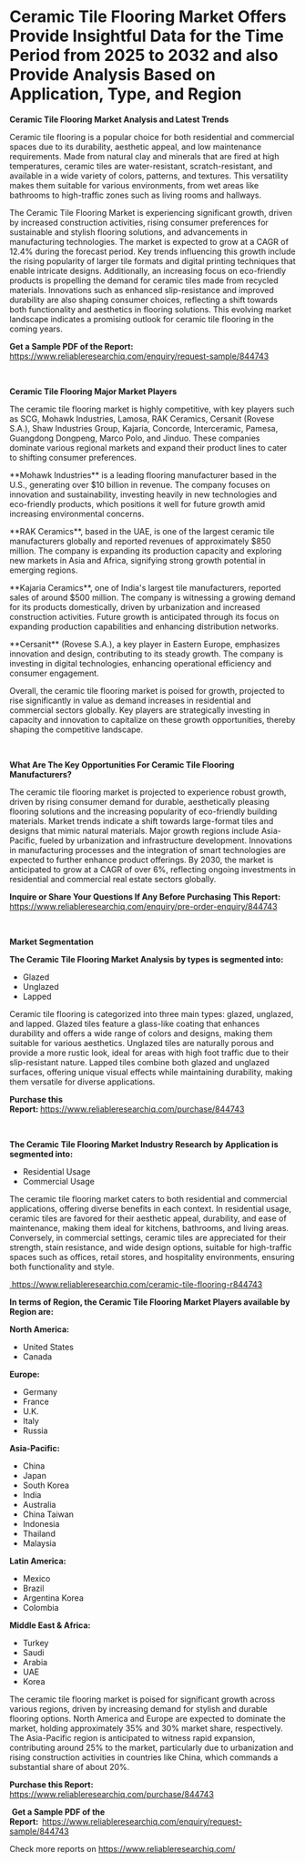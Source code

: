 <p><h1>Ceramic Tile Flooring Market Offers Provide Insightful Data for the Time Period from 2025 to 2032 and also Provide Analysis Based on Application, Type, and Region</h1></p><p><strong>Ceramic Tile Flooring Market Analysis and Latest Trends</strong></p>
<p><p>Ceramic tile flooring is a popular choice for both residential and commercial spaces due to its durability, aesthetic appeal, and low maintenance requirements. Made from natural clay and minerals that are fired at high temperatures, ceramic tiles are water-resistant, scratch-resistant, and available in a wide variety of colors, patterns, and textures. This versatility makes them suitable for various environments, from wet areas like bathrooms to high-traffic zones such as living rooms and hallways.</p><p>The Ceramic Tile Flooring Market is experiencing significant growth, driven by increased construction activities, rising consumer preferences for sustainable and stylish flooring solutions, and advancements in manufacturing technologies. The market is expected to grow at a CAGR of 12.4% during the forecast period. Key trends influencing this growth include the rising popularity of larger tile formats and digital printing techniques that enable intricate designs. Additionally, an increasing focus on eco-friendly products is propelling the demand for ceramic tiles made from recycled materials. Innovations such as enhanced slip-resistance and improved durability are also shaping consumer choices, reflecting a shift towards both functionality and aesthetics in flooring solutions. This evolving market landscape indicates a promising outlook for ceramic tile flooring in the coming years.</p></p>
<p><strong>Get a Sample PDF of the Report:&nbsp;</strong> <a href="https://www.reliableresearchiq.com/enquiry/request-sample/844743?utm_campaign=2886&utm_medium=2&utm_source=Github&utm_content=ia&utm_term=04042025&utm_id=ceramic-tile-flooring">https://www.reliableresearchiq.com/enquiry/request-sample/844743</a></p>
<p>&nbsp;</p>
<p><strong>Ceramic Tile Flooring Major Market Players</strong></p>
<p><p>The ceramic tile flooring market is highly competitive, with key players such as SCG, Mohawk Industries, Lamosa, RAK Ceramics, Cersanit (Rovese S.A.), Shaw Industries Group, Kajaria, Concorde, Interceramic, Pamesa, Guangdong Dongpeng, Marco Polo, and Jinduo. These companies dominate various regional markets and expand their product lines to cater to shifting consumer preferences.</p><p>**Mohawk Industries** is a leading flooring manufacturer based in the U.S., generating over $10 billion in revenue. The company focuses on innovation and sustainability, investing heavily in new technologies and eco-friendly products, which positions it well for future growth amid increasing environmental concerns.</p><p>**RAK Ceramics**, based in the UAE, is one of the largest ceramic tile manufacturers globally and reported revenues of approximately $850 million. The company is expanding its production capacity and exploring new markets in Asia and Africa, signifying strong growth potential in emerging regions.</p><p>**Kajaria Ceramics**, one of India's largest tile manufacturers, reported sales of around $500 million. The company is witnessing a growing demand for its products domestically, driven by urbanization and increased construction activities. Future growth is anticipated through its focus on expanding production capabilities and enhancing distribution networks.</p><p>**Cersanit** (Rovese S.A.), a key player in Eastern Europe, emphasizes innovation and design, contributing to its steady growth. The company is investing in digital technologies, enhancing operational efficiency and consumer engagement.</p><p>Overall, the ceramic tile flooring market is poised for growth, projected to rise significantly in value as demand increases in residential and commercial sectors globally. Key players are strategically investing in capacity and innovation to capitalize on these growth opportunities, thereby shaping the competitive landscape.</p></p>
<p>&nbsp;</p>
<p><strong>What Are The Key Opportunities For Ceramic Tile Flooring Manufacturers?</strong></p>
<p><p>The ceramic tile flooring market is projected to experience robust growth, driven by rising consumer demand for durable, aesthetically pleasing flooring solutions and the increasing popularity of eco-friendly building materials. Market trends indicate a shift towards large-format tiles and designs that mimic natural materials. Major growth regions include Asia-Pacific, fueled by urbanization and infrastructure development. Innovations in manufacturing processes and the integration of smart technologies are expected to further enhance product offerings. By 2030, the market is anticipated to grow at a CAGR of over 6%, reflecting ongoing investments in residential and commercial real estate sectors globally.</p></p>
<p><strong>Inquire or Share Your Questions If Any Before Purchasing This Report:</strong> <a href="https://www.reliableresearchiq.com/enquiry/pre-order-enquiry/844743?utm_campaign=2886&utm_medium=2&utm_source=Github&utm_content=ia&utm_term=04042025&utm_id=ceramic-tile-flooring">https://www.reliableresearchiq.com/enquiry/pre-order-enquiry/844743</a></p>
<p>&nbsp;</p>
<p><strong>Market Segmentation</strong></p>
<p><strong>The Ceramic Tile Flooring Market Analysis by types is segmented into:</strong></p>
<p><ul><li>Glazed</li><li>Unglazed</li><li>Lapped</li></ul></p>
<p><p>Ceramic tile flooring is categorized into three main types: glazed, unglazed, and lapped. Glazed tiles feature a glass-like coating that enhances durability and offers a wide range of colors and designs, making them suitable for various aesthetics. Unglazed tiles are naturally porous and provide a more rustic look, ideal for areas with high foot traffic due to their slip-resistant nature. Lapped tiles combine both glazed and unglazed surfaces, offering unique visual effects while maintaining durability, making them versatile for diverse applications.</p></p>
<p><strong>Purchase this Report:&nbsp;</strong><a href="https://www.reliableresearchiq.com/purchase/844743?utm_campaign=2886&utm_medium=2&utm_source=Github&utm_content=ia&utm_term=04042025&utm_id=ceramic-tile-flooring">https://www.reliableresearchiq.com/purchase/844743</a></p>
<p>&nbsp;</p>
<p><strong>The Ceramic Tile Flooring Market Industry Research by Application is segmented into:</strong></p>
<p><ul><li>Residential Usage</li><li>Commercial Usage</li></ul></p>
<p><p>The ceramic tile flooring market caters to both residential and commercial applications, offering diverse benefits in each context. In residential usage, ceramic tiles are favored for their aesthetic appeal, durability, and ease of maintenance, making them ideal for kitchens, bathrooms, and living areas. Conversely, in commercial settings, ceramic tiles are appreciated for their strength, stain resistance, and wide design options, suitable for high-traffic spaces such as offices, retail stores, and hospitality environments, ensuring both functionality and style.</p></p>
<p><a href="https://www.reliableresearchiq.com/ceramic-tile-flooring-r844743?utm_campaign=2886&utm_medium=2&utm_source=Github&utm_content=ia&utm_term=04042025&utm_id=ceramic-tile-flooring">&nbsp;https://www.reliableresearchiq.com/ceramic-tile-flooring-r844743</a></p>
<p><strong>In terms of Region, the Ceramic Tile Flooring Market Players available by Region are:</strong></p>
<p>
    <p> <strong> North America: </strong>
        <ul>
            <li>United States</li>
            <li>Canada</li>
        </ul>
        </p> 
    <p> <strong> Europe: </strong>
        <ul>
            <li>Germany</li>
            <li>France</li>
            <li>U.K.</li>
            <li>Italy</li>
            <li>Russia</li>
        </ul>
        </p> 
    <p> <strong> Asia-Pacific: </strong>
        <ul>
            <li>China</li>
            <li>Japan</li>
            <li>South Korea</li>
            <li>India</li>
            <li>Australia</li>
            <li>China Taiwan</li>
            <li>Indonesia</li>
            <li>Thailand</li>
            <li>Malaysia</li>
        </ul>
        </p> 
    <p> <strong> Latin America: </strong>
        <ul>
            <li>Mexico</li>
            <li>Brazil</li>
            <li>Argentina Korea</li>
            <li>Colombia</li>
        </ul>
        </p> 
    <p> <strong> Middle East & Africa: </strong>
        <ul>
            <li>Turkey</li>
            <li>Saudi</li>
            <li>Arabia</li>
            <li>UAE</li>
            <li>Korea</li>
        </ul>
    </p>
    </p>
<p><p>The ceramic tile flooring market is poised for significant growth across various regions, driven by increasing demand for stylish and durable flooring options. North America and Europe are expected to dominate the market, holding approximately 35% and 30% market share, respectively. The Asia-Pacific region is anticipated to witness rapid expansion, contributing around 25% to the market, particularly due to urbanization and rising construction activities in countries like China, which commands a substantial share of about 20%.</p></p>
<p><strong>Purchase this Report: </strong><a href="https://www.reliableresearchiq.com/purchase/844743?utm_campaign=2886&utm_medium=2&utm_source=Github&utm_content=ia&utm_term=04042025&utm_id=ceramic-tile-flooring">https://www.reliableresearchiq.com/purchase/844743</a></p>
<p>&nbsp;<strong>Get a Sample PDF of the Report:&nbsp;&nbsp;</strong><a href="https://www.reliableresearchiq.com/enquiry/request-sample/844743?utm_campaign=2886&utm_medium=2&utm_source=Github&utm_content=ia&utm_term=04042025&utm_id=ceramic-tile-flooring">https://www.reliableresearchiq.com/enquiry/request-sample/844743</a></p>
<p><strong></strong></p>
<p>Check more reports on <a href="https://www.reliableresearchiq.com/?utm_campaign=2886&utm_medium=2&utm_source=Github&utm_content=ia&utm_term=04042025&utm_id=ceramic-tile-flooring">https://www.reliableresearchiq.com/</a></p>